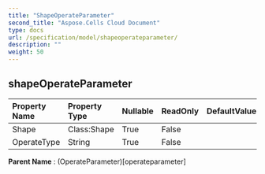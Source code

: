 ```yaml
---
title: "ShapeOperateParameter"
second_title: "Aspose.Cells Cloud Document"
type: docs
url: /specification/model/shapeoperateparameter/
description: ""
weight: 50
---
```


## **shapeOperateParameter**

 

| Property Name | Property Type | Nullable |  ReadOnly | DefaultValue | Description | 
| :- | :- | :- |:- |  :- | :- |
| Shape | Class:Shape | True |  False |  |  |  
| OperateType | String | True |  False |  |  |  

**Parent Name** : (OperateParameter)[operateparameter]

